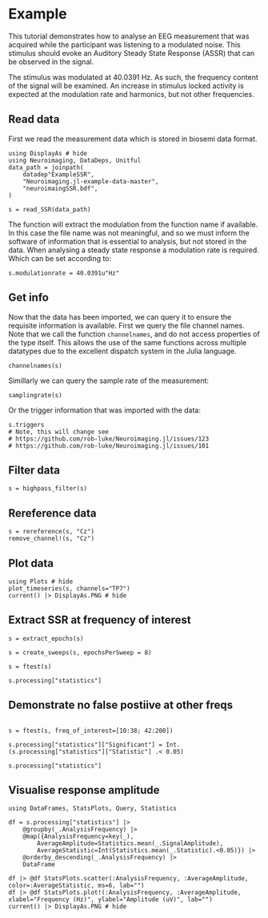 # Example

This tutorial demonstrates how to analyse an EEG measurement
that was acquired while the participant was listening to a modulated
noise. This stimulus should evoke an Auditory Steady State Response (ASSR)
that can be observed in the signal.

The stimulus was modulated at 40.0391 Hz. As such, the frequency content of
the signal will be examined. An increase in stimulus locked activity is
expected at the modulation rate and harmonics, but not other frequencies.


## Read data

First we read the measurement data which is stored in biosemi data format.

```@example fileread
using DisplayAs # hide
using Neuroimaging, DataDeps, Unitful
data_path = joinpath(
    datadep"ExampleSSR",
    "Neuroimaging.jl-example-data-master",
    "neuroimaingSSR.bdf",
)

s = read_SSR(data_path)
```

The function will extract the modulation from the function name if available.
In this case the file name was not meaningful, and so we must inform the software of
information that is essential to analysis, but not stored in the data.
When analysing a steady state response a modulation rate is required.
Which can be set according to:

```@example fileread
s.modulationrate = 40.0391u"Hz"
```

## Get info

Now that the data has been imported, we can query it to ensure the
requisite information is available. First we query the file channel names.
Note that we call the function `channelnames`, and do not access properties of the type itself.
This allows the use of the same functions across multiple 
datatypes due to the excellent dispatch system in the Julia language.

```@example fileread
channelnames(s)
```

Simillarly we can query the sample rate of the measurement:

```@example fileread
samplingrate(s)
```

Or the trigger information that was imported with the data:

```@example fileread
s.triggers
# Note, this will change see 
# https://github.com/rob-luke/Neuroimaging.jl/issues/123
# https://github.com/rob-luke/Neuroimaging.jl/issues/101
```

## Filter data

```@example fileread
s = highpass_filter(s)
```

## Rereference data

```@example fileread
s = rereference(s, "Cz")
remove_channel!(s, "Cz")
```

## Plot data

```@example fileread
using Plots # hide
plot_timeseries(s, channels="TP7")
current() |> DisplayAs.PNG # hide
```

## Extract SSR at frequency of interest

```@example fileread
s = extract_epochs(s)

s = create_sweeps(s, epochsPerSweep = 8)

s = ftest(s)

s.processing["statistics"]
```

## Demonstrate no false postiive at other freqs

```@example fileread

s = ftest(s, freq_of_interest=[10:38; 42:200])

s.processing["statistics"]["Significant"] = Int.(s.processing["statistics"]["Statistic"] .< 0.05)

s.processing["statistics"]
```

## Visualise response amplitude

```@example fileread
using DataFrames, StatsPlots, Query, Statistics

df = s.processing["statistics"] |> 
    @groupby(_.AnalysisFrequency) |> 
    @map({AnalysisFrequency=key(_),
        AverageAmplitude=Statistics.mean(_.SignalAmplitude),
        AverageStatistic=Int(Statistics.mean(_.Statistic).<0.05)}) |>
    @orderby_descending(_.AnalysisFrequency) |> 
    DataFrame

df |> @df StatsPlots.scatter(:AnalysisFrequency, :AverageAmplitude, color=:AverageStatistic, ms=6, lab="")
df |> @df StatsPlots.plot!(:AnalysisFrequency, :AverageAmplitude, xlabel="Frequency (Hz)", ylabel="Amplitude (uV)", lab="")
current() |> DisplayAs.PNG # hide
```

